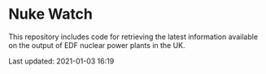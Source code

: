 # Nuke Watch

This repository includes code for retrieving the latest information available on the output of EDF nuclear power plants in the UK.

Last updated: 2021-01-03 16:19